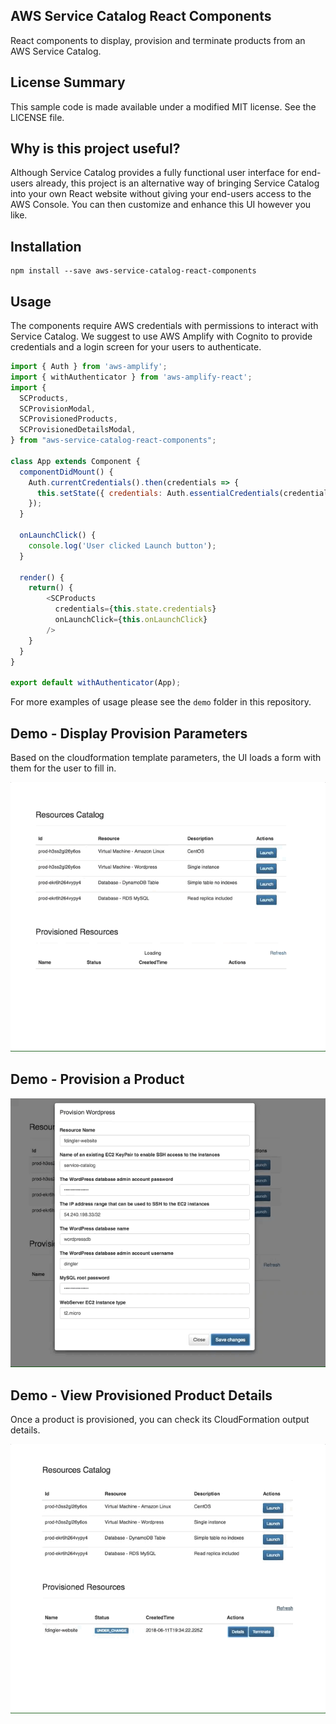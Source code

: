 ## AWS Service Catalog React Components

React components to display, provision and terminate products from an AWS Service Catalog.

## License Summary

This sample code is made available under a modified MIT license. See the LICENSE file.

## Why is this project useful?
Although Service Catalog provides a fully functional user interface for end-users already, this project is an alternative way of bringing Service Catalog into your own React website without giving your end-users access to the AWS Console. You can then customize and enhance this UI however you like.

## Installation

```
npm install --save aws-service-catalog-react-components
```

## Usage

The components require AWS credentials with permissions to interact with Service Catalog. We suggest to use
AWS Amplify with Cognito to provide credentials and a login screen for your users to authenticate.

```javascript
import { Auth } from 'aws-amplify';
import { withAuthenticator } from 'aws-amplify-react';
import {
  SCProducts,
  SCProvisionModal,
  SCProvisionedProducts,
  SCProvisionedDetailsModal,
} from "aws-service-catalog-react-components";

class App extends Component {
  componentDidMount() {
    Auth.currentCredentials().then(credentials => {
      this.setState({ credentials: Auth.essentialCredentials(credentials) });
    });
  }

  onLaunchClick() {
    console.log('User clicked Launch button');
  }

  render() {
    return() {
        <SCProducts
          credentials={this.state.credentials}
          onLaunchClick={this.onLaunchClick}
        />
    }
  }
}

export default withAuthenticator(App);
```

For more examples of usage please see the `demo` folder in this repository.

## Demo - Display Provision Parameters
Based on the cloudformation template parameters, the UI loads a form with them for the user to fill in.

![Product CloudFormation Parameters](./docs/react-servicecatalog-launch.gif)

## Demo - Provision a Product

![Launch a Product](./docs/react-servicecatalog-launch2.gif)

## Demo - View Provisioned Product Details
Once a product is provisioned, you can check its CloudFormation output details.

![Provisioned Product Details](./docs/react-service-details.gif)


